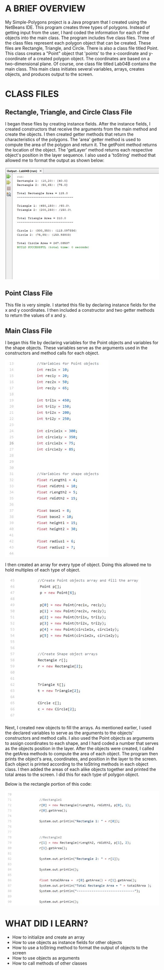 <html>
  

<body>
  
  
  
  
 <h1>A BRIEF OVERVIEW</h1>
 <p>
  My Simple-Polygons project is a Java program that I created using the NetBeans IDE. This program creates three
  types of polygons. Instead of getting input from the user, I hard coded the information for each of the objects
	into the main class. The program includes five class files. Three of the class files represent each polygon object that can 
  be created. These files are Rectangle, Triangle, and Circle. There is also a class file titled Point. This class creates 
  a "Point" object that 'points' to the x-coordinate and y-coordinate of a created polygon object. The coordinates are 
  based on a two-dimensional plane. Of course, one class file titled Lab04B contains the main class. This main class initiates 
  several variables, arrays, creates objects, and produces output to the screen.
</p>
  
  
 
  
<h1>CLASS FILES</h1>
 
 
<h2>Rectangle, Triangle, and Circle Class File</h2>
		
<p>
   I began these files by creating instance fields. After the instance fields,
   I created constructors that receive the arguments from the main method and create the objects.
   I then created getter methods that return the characteristics of the polygons. The 'area' getter
   method is used to compute the area of the polygon and return it. The getPoint method returns the location
   of the object. The 'getLayer' method returns each respective object's position in the layer sequence.
   I also used a 'toString' method that allowed me to format the output as shown below:
</p>	
			 
   <p><img src="Output.jpg" alt="Output"> </p>

<h2>Point Class File</h2>
	<p>
		This file is very simple. I started this file by declaring instance fields for the x and y coordinates. I then included
		a constructor and two getter methods to return the values of x and y.
	</p>

<h2>Main Class File</h2>

<p>
   I began this file by declaring variables for the Point objects and variables for the shape objects. These variables
   serve as the arguments used in the constructors and method calls for each object. 
</p>

<p><img src="Variables01.jpg" alt="Variables"> </p>

<p>I then created an array for every type of object. Doing this allowed me to hold multiples of each type of object.</p>

<p><img src="ObjectArrays.jpg" alt="Object Arrays"> </p>

<p>
	 Next, I created new objects to fill the arrays. As mentioned earlier, I used the declared variables to serve as the
   arguments to the objects' constructors and method calls.  I also used the Point objects as arguments to assign coordinates
   to each shape, and I hard coded a number that serves as the objects position in the layer. After the objects were created, 
   I called the getArea methods to compute the area of each object. The program then prints the object's area, coordinates, 
   and position in the layer to the screen. Each object is printed according to the toString methods in each object class. I
   then added the areas of each alike objects together and printed the total areas to the screen. I did this for each type of 
   polygon object.
   
   Below is the rectangle portion of this code:
 </p>
 
<p><img src="FillingArrays.jpg" alt="Output"></p>


		
<h1>WHAT DID I LEARN?</h1>
<p>
	<ul>
		<li>How to initialize and create an array</li>
		<li>How to use objects as instance fields for other objects</li>
		<li>How to use a toString method to format the output of objects to the screen</li>
		<li>How to use objects as arguments</li>
		<li>How to call methods of other classes</li>
	</ul>
	
	
</p>
	
 
 
 
 
</body>
  

  </html>
